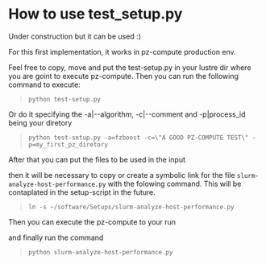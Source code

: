    # How to use test_setup.py

Under construction but it can be used :)

For this first implementation, it works in pz-compute production env.

Feel free to copy, move and put the test-setup.py in your lustre dir where you are goint to execute pz-compute. 
Then you can run the following command to execute:

> `python test-setup.py`

Or do it specifying the -a|--algorithm, -c|--comment and -p|process_id being your diretory

>`python test-setup.py -a=fzboost -c=\"A GOOD PZ-COMPUTE TEST\" -p=my_first_pz_diretory`

After that you can put the files to be used in the input

then it will be necessary to copy or create a symbolic link for the file `slurm-analyze-host-performance.py` with the folowing command. This will be contaplated in the setup-script in the future. 

> `ln -s ~/software/Setups/slurm-analyze-host-performance.py`

Then you can execute the pz-compute to your run

and finally run the command

>`python slurm-analyze-host-performance.py`
